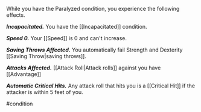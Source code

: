 While you have the Paralyzed condition, you experience the following effects.

***Incapacitated.*** You have the [[Incapacitated]] condition.

***Speed 0.*** Your [[Speed]] is 0 and can't increase.

***Saving Throws Affected.*** You automatically fail Strength and Dexterity [[Saving Throw|saving throws]].

***Attacks Affected.*** [[Attack Roll|Attack rolls]] against you have [[Advantage]]

***Automatic Critical Hits.*** Any attack roll that hits you is a [[Critical Hit]] if the attacker is within 5 feet of you.

#condition
